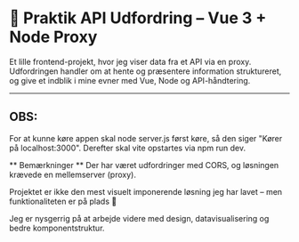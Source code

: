 # 🎯 Praktik API Udfordring – Vue 3 + Node Proxy

Et lille frontend-projekt, hvor jeg viser data fra et API via en proxy. Udfordringen handler om at hente og præsentere information struktureret, og give et indblik i mine evner med Vue, Node og API-håndtering.

---

## OBS:
For at kunne køre appen skal node server.js først køre, så den siger "Kører på localhost:3000". Derefter skal vite opstartes via npm run dev.

** Bemærkninger **
Der har været udfordringer med CORS, og løsningen krævede en mellemserver (proxy).

Projektet er ikke den mest visuelt imponerende løsning jeg har lavet – men funktionaliteten er på plads 💪

Jeg er nysgerrig på at arbejde videre med design, datavisualisering og bedre komponentstruktur.
